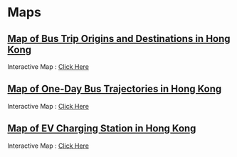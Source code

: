 # Maps

## [Map of Bus Trip Origins and Destinations in Hong Kong](./A.md)

Interactive Map : [Click Here](./A.md)

## [Map of One-Day Bus Trajectories in Hong Kong](./B.md)

Interactive Map : [Click Here](./B.md)

## [Map of EV Charging Station in Hong Kong](./C.md)

Interactive Map : [Click Here](./C.md)
